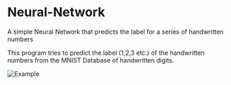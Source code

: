 # Neural-Network
A simple Neural Network that predicts the label for a series of handwritten numbers

This program tries to predict the label (1,2,3 etc.) of the handwritten numbers from the MNIST Database of handwritten digits.

![Example](https://user-images.githubusercontent.com/89206466/146321907-ceb30dba-c67c-437f-b916-cd12f5545fac.png)

